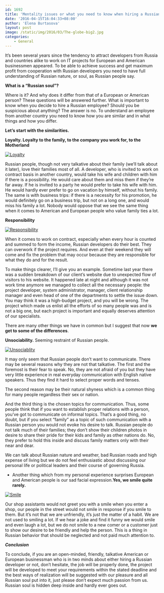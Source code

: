 ```yaml
---
id: 1692
title: 'Mentality issues or what you need to know when hiring a Russian developer'
date: '2016-04-15T16:04:33+08:00'
author: 'Elena Burtasova'
layout: post
image: /static/img/2016/03/The-globe-big2.jpg
categories:
    - General
---
```


It’s been several years since the tendency to attract developers from Russia and countries alike to work on IT projects for European and American businessmen appeared. To be able to achieve success and get maximum profit from cooperation with Russian developers you need to have full understanding of Russian nature, or soul, as Russian people say.

**What is a “Russian soul”?**

Where is it? And why does it differ from that of a European or American person? These questions will be answered further.
What is important to know when you decide to hire a Russian employee? Should you be suspicious about anything? The answer is no.
To understand an employee from another country you need to know how you are similar and in what things and how you differ.

**Let’s start with the similarities.**

**Loyalty. Loyalty to the family, to the company you work for, to the Motherland**

[![Loyalty](/static/img/2016/03/Loyalty-300x225.jpg)](/static/img/2016/03/Loyalty.jpg)

Russian people, though not very talkative about their family (we’ll talk about it later), love their families most of all. A developer, who is invited to work on contract basis in another country, would take his wife and children with him if there is a possibility. He would care about them and miss them if they’re far away. If he is invited to a party he would prefer to take his wife with him. He would hardly ever prefer to go on vacation by himself, without his family. The same is with business trips: if there is a necessity for his promotion, he would definitely go on a business trip, but not on a long one, and would miss his family a lot.
Nobody would oppose that we see the same thing when it comes to American and European people who value family ties a lot.

**Responsibility**

[![Responsibility](/static/img/2016/03/Responsibility-300x259.jpg)](/static/img/2016/03/Responsibility.jpg)

When it comes to work on contract, especially when every hour is counted and summed to form the income, Russian developers do their best. They can overwork if the project requires. And even at their weekend they will come and fix the problem that may occur because they are responsible for what they do and for the result.

To make things clearer, I’ll give you an example. Sometime last year there was a sudden breakdown of our client’s website due to unexpected flow of visitors to his website. It happened late at night and although it was not work time anymore we managed to collect all the necessary people: the project developer, system administrator, manager, client relationship manager and even head of one of the departments to settle the issue down. You may think it was a high-budget project, and you will be wrong. The project which made us enlist all the efforts of so many people was and is not a big one, but each project is important and equally deserves attention of our specialists.

There are many other things we have in common but I suggest that now **we get to some of the differences**.

**Unsociability.** Seeming restraint of Russian people.

[![Unsociablity](/static/img/2016/03/Unsociablity-300x300.jpg)](/static/img/2016/03/Unsociablity.jpg)

It may only seem that Russian people don’t want to communicate. There may be several reasons why they are not that talkative.
The first and the foremost is their fear to speak. No, they are not afraid of you but they have very little experience in real everyday communication with English native speakers. Thus they find it hard to select proper words and tenses.

The second reason may be their natural shyness which is a common thing for many people regardless their sex or nation.

And the third thing is the chosen topics for communication. Thus, some people think that if you want to establish proper relations with a person, you’ve got to communicate on informal topics. That’s a good thing, no doubt, but if you select “family” as a topic of such communication with a Russian person you would not evoke his desire to talk. Russian people do not talk much of their families; they don’t show their children photos in desire to share their pride for their kids and family as other nations do. No, they prefer to hold this inside and discuss family matters only with their near and dear.

We can talk about Russian nature and weather, bad Russian roads and high expense of living but we do not feel enthusiastic about discussing our personal life or political leaders and their course of governing Russia.

- Another thing which from my personal experience surprises European and American people is our sad facial expression.**Yes, we smile quite rarely.**

[![Smile](/static/img/2016/03/Smile-300x300.png)](/static/img/2016/03/Smile.png)

Our shop assistants would not greet you with a smile when you enter a shop, our people in the street would not smile in response if you smile to them. But it’s not that we are unfriendly, it’s just the matter of a habit. We are not used to smiling a lot. If we hear a joke and find it funny we would smile and even laugh a lot, but we do not smile to a new comer or a customer just to show our desire to be friendly and help the person. This is a thing in Russian behavior that should be neglected and not paid much attention to.

***Conclusion***

To conclude, if you are an open-minded, friendly, talkative American or European businessman who is in two minds about either hiring a Russian developer or not, don’t hesitate, the job will be properly done, the project will be developed to meet your requirements within the stated deadline and the best ways of realization will be suggested with our pleasure and all Russian soul put into it, just please don’t expect much passion from us. Russian soul is hidden deep inside and hardly ever goes out.